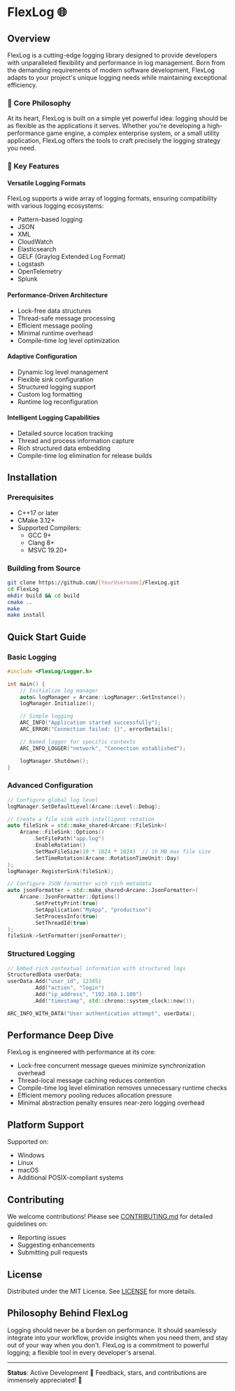 # FlexLog 🌐

## Overview

FlexLog is a cutting-edge logging library designed to provide developers with unparalleled flexibility and performance in log management. Born from the demanding requirements of modern software development, FlexLog adapts to your project's unique logging needs while maintaining exceptional efficiency.

### 🚀 Core Philosophy

At its heart, FlexLog is built on a simple yet powerful idea: logging should be as flexible as the applications it serves. Whether you're developing a high-performance game engine, a complex enterprise system, or a small utility application, FlexLog offers the tools to craft precisely the logging strategy you need.

### 🌟 Key Features

#### Versatile Logging Formats
FlexLog supports a wide array of logging formats, ensuring compatibility with various logging ecosystems:
- Pattern-based logging
- JSON
- XML
- CloudWatch
- Elasticsearch
- GELF (Graylog Extended Log Format)
- Logstash
- OpenTelemetry
- Splunk

#### Performance-Driven Architecture
- Lock-free data structures
- Thread-safe message processing
- Efficient message pooling
- Minimal runtime overhead
- Compile-time log level optimization

#### Adaptive Configuration
- Dynamic log level management
- Flexible sink configuration
- Structured logging support
- Custom log formatting
- Runtime log reconfiguration

#### Intelligent Logging Capabilities
- Detailed source location tracking
- Thread and process information capture
- Rich structured data embedding
- Compile-time log elimination for release builds

## Installation

### Prerequisites

- C++17 or later
- CMake 3.12+
- Supported Compilers:
  - GCC 9+
  - Clang 8+
  - MSVC 19.20+

### Building from Source

```bash
git clone https://github.com/[YourUsername]/FlexLog.git
cd FlexLog
mkdir build && cd build
cmake ..
make
make install
```

## Quick Start Guide

### Basic Logging

```cpp
#include <FlexLog/Logger.h>

int main() {
    // Initialize log manager
    auto& logManager = Arcane::LogManager::GetInstance();
    logManager.Initialize();

    // Simple logging
    ARC_INFO("Application started successfully");
    ARC_ERROR("Connection failed: {}", errorDetails);

    // Named logger for specific contexts
    ARC_INFO_LOGGER("network", "Connection established");

    logManager.Shutdown();
}
```

### Advanced Configuration

```cpp
// Configure global log level
logManager.SetDefaultLevel(Arcane::Level::Debug);

// Create a file sink with intelligent rotation
auto fileSink = std::make_shared<Arcane::FileSink>(
    Arcane::FileSink::Options()
        .SetFilePath("app.log")
        .EnableRotation()
        .SetMaxFileSize(10 * 1024 * 1024)  // 10 MB max file size
        .SetTimeRotation(Arcane::RotationTimeUnit::Day)
);
logManager.RegisterSink(fileSink);

// Configure JSON formatter with rich metadata
auto jsonFormatter = std::make_shared<Arcane::JsonFormatter>(
    Arcane::JsonFormatter::Options()
        .SetPrettyPrint(true)
        .SetApplication("MyApp", "production")
        .SetProcessInfo(true)
        .SetThreadId(true)
);
fileSink->SetFormatter(jsonFormatter);
```

### Structured Logging

```cpp
// Embed rich contextual information with structured logs
StructuredData userData;
userData.Add("user_id", 12345)
        .Add("action", "login")
        .Add("ip_address", "192.168.1.100")
        .Add("timestamp", std::chrono::system_clock::now());

ARC_INFO_WITH_DATA("User authentication attempt", userData);
```

## Performance Deep Dive

FlexLog is engineered with performance at its core:
- Lock-free concurrent message queues minimize synchronization overhead
- Thread-local message caching reduces contention
- Compile-time log level elimination removes unnecessary runtime checks
- Efficient memory pooling reduces allocation pressure
- Minimal abstraction penalty ensures near-zero logging overhead

## Platform Support

Supported on:
- Windows
- Linux
- macOS
- Additional POSIX-compliant systems

## Contributing

We welcome contributions! Please see [CONTRIBUTING.md](CONTRIBUTING.md) for detailed guidelines on:
- Reporting issues
- Suggesting enhancements
- Submitting pull requests

## License

Distributed under the MIT License. See [LICENSE](LICENSE) for more details.

## Philosophy Behind FlexLog

Logging should never be a burden on performance. It should seamlessly integrate into your workflow, provide insights when you need them, and stay out of your way when you don't. FlexLog is a commitment to powerful logging; a flexible tool in every developer's arsenal.

---

**Status**: Active Development 🚧
Feedback, stars, and contributions are immensely appreciated! 🌟
